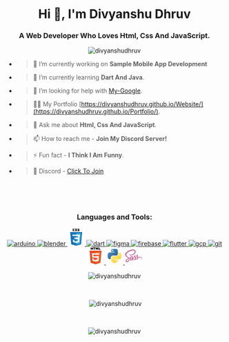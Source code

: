 <h1 align="center">Hi 👋, I'm Divyanshu Dhruv</h1>
<h3 align="center">A Web Developer Who Loves Html, Css And JavaScript.</h3>

<p align="center"> <img src="https://komarev.com/ghpvc/?username=divyanshudhruv&label=Profile%20views&color=657EFA&style=flat" alt="divyanshudhruv" /> </p>


- > 🔭 I’m currently working on **Sample Mobile App Development**

- > 🌱 I’m currently learning **Dart And Java**.

- > 🤝 I’m looking for help with [My-Google](https://github.com/divyanshudhruv/My-Google).

- > 👨‍💻 My Portfolio [https://divyanshudhruv.github.io/Website/](https://divyanshudhruv.github.io/Portfolio/).

- > 💬 Ask me about **Html, Css And JavaScript**.

- > 📫 How to reach me - **Join My Discord Server!**

- > ⚡ Fun fact - **I Think I Am Funny**.

- > 🤖 Discord -  [Click To Join](https://discord.gg/s3CkNtuG)

<br><br><br>


<h3 align="center"><b>Languages and Tools:</b></h3>
<p align="center"> <a href="https://www.arduino.cc/" target="_blank" rel="noreferrer"> <img src="https://cdn.worldvectorlogo.com/logos/arduino-1.svg" alt="arduino" width="40" height="40"/> </a> <a href="https://www.blender.org/" target="_blank" rel="noreferrer"> <img src="https://download.blender.org/branding/community/blender_community_badge_white.svg" alt="blender" width="40" height="40"/> </a> <a href="https://www.w3schools.com/css/" target="_blank" rel="noreferrer"> <img src="https://raw.githubusercontent.com/devicons/devicon/master/icons/css3/css3-original-wordmark.svg" alt="css3" width="40" height="40"/> </a> <a href="https://dart.dev" target="_blank" rel="noreferrer"> <img src="https://www.vectorlogo.zone/logos/dartlang/dartlang-icon.svg" alt="dart" width="40" height="40"/> </a> <a href="https://www.figma.com/" target="_blank" rel="noreferrer"> <img src="https://www.vectorlogo.zone/logos/figma/figma-icon.svg" alt="figma" width="40" height="40"/> </a> <a href="https://firebase.google.com/" target="_blank" rel="noreferrer"> <img src="https://www.vectorlogo.zone/logos/firebase/firebase-icon.svg" alt="firebase" width="40" height="40"/> </a> <a href="https://flutter.dev" target="_blank" rel="noreferrer"> <img src="https://www.vectorlogo.zone/logos/flutterio/flutterio-icon.svg" alt="flutter" width="40" height="40"/> </a> <a href="https://cloud.google.com" target="_blank" rel="noreferrer"> <img src="https://www.vectorlogo.zone/logos/google_cloud/google_cloud-icon.svg" alt="gcp" width="40" height="40"/> </a> <a href="https://git-scm.com/" target="_blank" rel="noreferrer"> <img src="https://www.vectorlogo.zone/logos/git-scm/git-scm-icon.svg" alt="git" width="40" height="40"/> </a> <a href="https://www.w3.org/html/" target="_blank" rel="noreferrer"> <img src="https://raw.githubusercontent.com/devicons/devicon/master/icons/html5/html5-original-wordmark.svg" alt="html5" width="40" height="40"/> </a> <a href="https://www.python.org" target="_blank" rel="noreferrer"> <img src="https://raw.githubusercontent.com/devicons/devicon/master/icons/python/python-original.svg" alt="python" width="40" height="40"/> </a> <a href="https://sass-lang.com" target="_blank" rel="noreferrer"> <img src="https://raw.githubusercontent.com/devicons/devicon/master/icons/sass/sass-original.svg" alt="sass" width="40" height="40"/> </a> </p>

<p align="center"><img align="center" src="https://github-readme-stats.vercel.app/api/top-langs?username=divyanshudhruv&show_icons=true&locale=en&layout=compact" alt="divyanshudhruv" /></p><br>

<p align="center">&nbsp;<img align="center" src="https://github-readme-stats.vercel.app/api?username=divyanshudhruv&show_icons=true&locale=en" alt="divyanshudhruv" /></p><br>

<p align="center"><img align="center" src="https://github-readme-streak-stats.herokuapp.com/?user=divyanshudhruv&" alt="divyanshudhruv" /></p>

